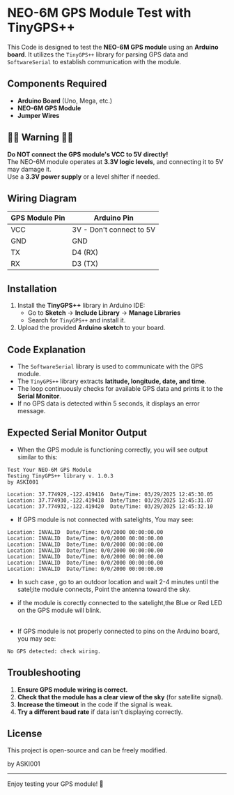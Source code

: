 # NEO-6M GPS Module Test with TinyGPS++  

This Code is designed to test the **NEO-6M GPS module** using an **Arduino board**. It utilizes the `TinyGPS++` library for parsing GPS data and `SoftwareSerial` to establish communication with the module.

## Components Required  
- **Arduino Board** (Uno, Mega, etc.)  
- **NEO-6M GPS Module**  
- **Jumper Wires**  

## 🛑🛑 Warning 🛑🛑
**Do NOT connect the GPS module's VCC to 5V directly!**  
The NEO-6M module operates at **3.3V logic levels**, and connecting it to 5V may damage it.  
Use a **3.3V power supply** or a level shifter if needed.

## Wiring Diagram  
| GPS Module Pin | Arduino Pin |
|---------------|------------|
| VCC          | 3V  - Don't connect to 5V       |
| GND          | GND        |
| TX           | D4 (RX)    |
| RX           | D3 (TX)    |

## Installation  
1. Install the **TinyGPS++** library in Arduino IDE:  
   - Go to **Sketch** → **Include Library** → **Manage Libraries**  
   - Search for `TinyGPS++` and install it.  
2. Upload the provided **Arduino sketch** to your board.  

## Code Explanation  
- The `SoftwareSerial` library is used to communicate with the GPS module.  
- The `TinyGPS++` library extracts **latitude, longitude, date, and time**.  
- The loop continuously checks for available GPS data and prints it to the **Serial Monitor**.  
- If no GPS data is detected within 5 seconds, it displays an error message.

## Expected Serial Monitor Output  
* When the GPS module is functioning correctly, you will see output similar to this:

```
Test Your NEO-6M GPS Module  
Testing TinyGPS++ library v. 1.0.3  
by ASKI001  

Location: 37.774929,-122.419416  Date/Time: 03/29/2025 12:45:30.05  
Location: 37.774930,-122.419418  Date/Time: 03/29/2025 12:45:31.07  
Location: 37.774932,-122.419420  Date/Time: 03/29/2025 12:45:32.10  
```

* If GPS module is not connected with satelights, You may see: 

```
Location: INVALID  Date/Time: 0/0/2000 00:00:00.00
Location: INVALID  Date/Time: 0/0/2000 00:00:00.00
Location: INVALID  Date/Time: 0/0/2000 00:00:00.00
Location: INVALID  Date/Time: 0/0/2000 00:00:00.00
Location: INVALID  Date/Time: 0/0/2000 00:00:00.00
Location: INVALID  Date/Time: 0/0/2000 00:00:00.00
Location: INVALID  Date/Time: 0/0/2000 00:00:00.00
```
* In such case , go to an outdoor location and wait 2-4 minutes until the satel;ite module connects, Point the antenna toward the sky.
* if the module is corectly connected to the satelight,the Blue or Red LED on the GPS module will blink. <br><br>


* If GPS module is not properly connected to pins on the Arduino board, you may see:  

```
No GPS detected: check wiring.
```

## Troubleshooting  
1. **Ensure GPS module wiring is correct.**  
2. **Check that the module has a clear view of the sky** (for satellite signal).  
3. **Increase the timeout** in the code if the signal is weak.  
4. **Try a different baud rate** if data isn't displaying correctly.  

## License  
This project is open-source and can be freely modified.  

by ASKI001

---

Enjoy testing your GPS module! 🚀  
